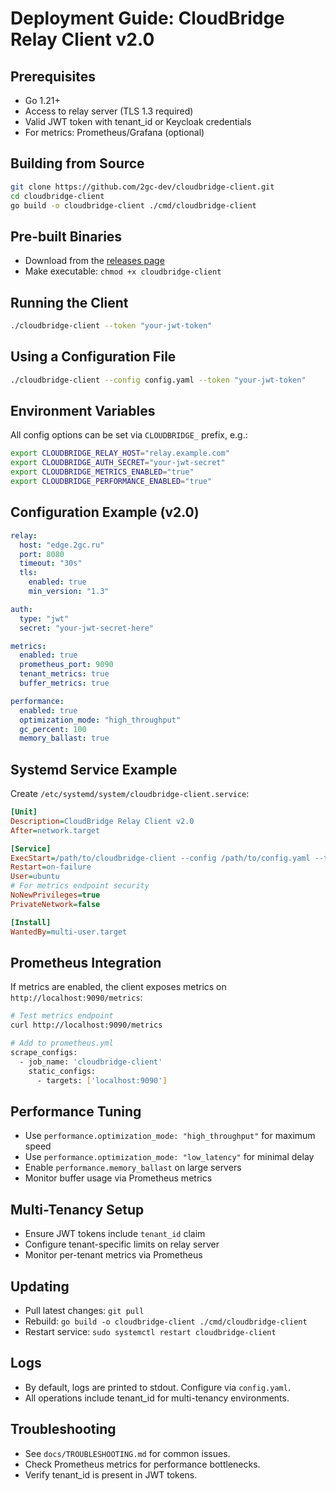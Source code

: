# Deployment Guide: CloudBridge Relay Client v2.0

## Prerequisites
- Go 1.21+
- Access to relay server (TLS 1.3 required)
- Valid JWT token with tenant_id or Keycloak credentials
- For metrics: Prometheus/Grafana (optional)

## Building from Source
```bash
git clone https://github.com/2gc-dev/cloudbridge-client.git
cd cloudbridge-client
go build -o cloudbridge-client ./cmd/cloudbridge-client
```

## Pre-built Binaries
- Download from the [releases page](https://github.com/2gc-dev/cloudbridge-client/releases)
- Make executable: `chmod +x cloudbridge-client`

## Running the Client
```bash
./cloudbridge-client --token "your-jwt-token"
```

## Using a Configuration File
```bash
./cloudbridge-client --config config.yaml --token "your-jwt-token"
```

## Environment Variables
All config options can be set via `CLOUDBRIDGE_` prefix, e.g.:
```bash
export CLOUDBRIDGE_RELAY_HOST="relay.example.com"
export CLOUDBRIDGE_AUTH_SECRET="your-jwt-secret"
export CLOUDBRIDGE_METRICS_ENABLED="true"
export CLOUDBRIDGE_PERFORMANCE_ENABLED="true"
```

## Configuration Example (v2.0)
```yaml
relay:
  host: "edge.2gc.ru"
  port: 8080
  timeout: "30s"
  tls:
    enabled: true
    min_version: "1.3"

auth:
  type: "jwt"
  secret: "your-jwt-secret-here"

metrics:
  enabled: true
  prometheus_port: 9090
  tenant_metrics: true
  buffer_metrics: true

performance:
  enabled: true
  optimization_mode: "high_throughput"
  gc_percent: 100
  memory_ballast: true
```

## Systemd Service Example
Create `/etc/systemd/system/cloudbridge-client.service`:
```ini
[Unit]
Description=CloudBridge Relay Client v2.0
After=network.target

[Service]
ExecStart=/path/to/cloudbridge-client --config /path/to/config.yaml --token "your-jwt-token"
Restart=on-failure
User=ubuntu
# For metrics endpoint security
NoNewPrivileges=true
PrivateNetwork=false

[Install]
WantedBy=multi-user.target
```

## Prometheus Integration
If metrics are enabled, the client exposes metrics on `http://localhost:9090/metrics`:
```bash
# Test metrics endpoint
curl http://localhost:9090/metrics

# Add to prometheus.yml
scrape_configs:
  - job_name: 'cloudbridge-client'
    static_configs:
      - targets: ['localhost:9090']
```

## Performance Tuning
- Use `performance.optimization_mode: "high_throughput"` for maximum speed
- Use `performance.optimization_mode: "low_latency"` for minimal delay
- Enable `performance.memory_ballast` on large servers
- Monitor buffer usage via Prometheus metrics

## Multi-Tenancy Setup
- Ensure JWT tokens include `tenant_id` claim
- Configure tenant-specific limits on relay server
- Monitor per-tenant metrics via Prometheus

## Updating
- Pull latest changes: `git pull`
- Rebuild: `go build -o cloudbridge-client ./cmd/cloudbridge-client`
- Restart service: `sudo systemctl restart cloudbridge-client`

## Logs
- By default, logs are printed to stdout. Configure via `config.yaml`.
- All operations include tenant_id for multi-tenancy environments.

## Troubleshooting
- See `docs/TROUBLESHOOTING.md` for common issues.
- Check Prometheus metrics for performance bottlenecks.
- Verify tenant_id is present in JWT tokens. 